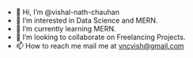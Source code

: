 - 👋 Hi, I’m @vishal-nath-chauhan
- 👀 I’m interested in Data Science and MERN.
- 🌱 I’m currently learning MERN.
- 💞️ I’m looking to collaborate on Freelancing Projects.
- 📫 How to reach me mail me at vncvish@gmail.com

<!---
vishal-nath-chauhan/vishal-nath-chauhan is a ✨ special ✨ repository because its `README.md` (this file) appears on your GitHub profile.
You can click the Preview link to take a look at your changes.
--->
